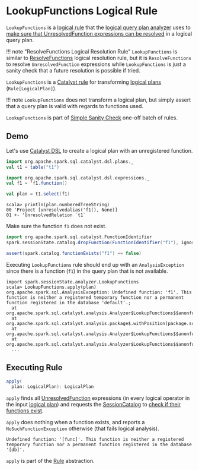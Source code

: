 # LookupFunctions Logical Rule

`LookupFunctions` is a [logical rule](../catalyst/Rule.md) that the [logical query plan analyzer](../Analyzer.md#LookupFunctions) uses to [make sure that UnresolvedFunction expressions can be resolved](#apply) in a logical query plan.

!!! note "ResolveFunctions Logical Resolution Rule"
    `LookupFunctions` is similar to [ResolveFunctions](ResolveFunctions.md) logical resolution rule, but it is `ResolveFunctions` to resolve `UnresolvedFunction` expressions while `LookupFunctions` is just a sanity check that a future resolution is possible if tried.

`LookupFunctions` is a [Catalyst rule](../catalyst/Rule.md) for transforming [logical plans](../logical-operators/LogicalPlan.md) (`Rule[LogicalPlan]`).

!!! note
    `LookupFunctions` does not transform a logical plan, but simply assert that a query plan is valid with regards to functions used.

`LookupFunctions` is part of [Simple Sanity Check](../Analyzer.md#Simple-Sanity-Check) one-off batch of rules.

## Demo

Let's use [Catalyst DSL](../spark-sql-catalyst-dsl.md) to create a logical plan with an unregistered function.

```scala
import org.apache.spark.sql.catalyst.dsl.plans._
val t1 = table("t1")

import org.apache.spark.sql.catalyst.dsl.expressions._
val f1 = 'f1.function()

val plan = t1.select(f1)
```

```text
scala> println(plan.numberedTreeString)
00 'Project [unresolvedalias('f1(), None)]
01 +- 'UnresolvedRelation `t1`
```

Make sure the function `f1` does not exist.

```scala
import org.apache.spark.sql.catalyst.FunctionIdentifier
spark.sessionState.catalog.dropFunction(FunctionIdentifier("f1"), ignoreIfNotExists = true)

assert(spark.catalog.functionExists("f1") == false)
```

Executing `LookupFunctions` rule should end up with an `AnalysisException` since there is a function (`f1`) in the query plan that is not available.

```text
import spark.sessionState.analyzer.LookupFunctions
scala> LookupFunctions.apply(plan)
org.apache.spark.sql.AnalysisException: Undefined function: 'f1'. This function is neither a registered temporary function nor a permanent function registered in the database 'default'.;
  at org.apache.spark.sql.catalyst.analysis.Analyzer$LookupFunctions$$anonfun$apply$15.$anonfun$applyOrElse$100(Analyzer.scala:1893)
  at org.apache.spark.sql.catalyst.analysis.package$.withPosition(package.scala:53)
  at org.apache.spark.sql.catalyst.analysis.Analyzer$LookupFunctions$$anonfun$apply$15.applyOrElse(Analyzer.scala:1893)
  at org.apache.spark.sql.catalyst.analysis.Analyzer$LookupFunctions$$anonfun$apply$15.applyOrElse(Analyzer.scala:1884)
  ...
```

## <span id="apply"> Executing Rule

```scala
apply(
  plan: LogicalPlan): LogicalPlan
```

`apply` finds all [UnresolvedFunction](../expressions/UnresolvedFunction.md) expressions (in every logical operator in the input [logical plan](../logical-operators/LogicalPlan.md)) and requests the [SessionCatalog](../Analyzer.md#catalog) to [check if their functions exist](../SessionCatalog.md#functionExists).

`apply` does nothing when a function exists, and reports a `NoSuchFunctionException` otherwise (that fails logical analysis).

```text
Undefined function: '[func]'. This function is neither a registered temporary function nor a permanent function registered in the database '[db]'.
```

`apply` is part of the [Rule](../catalyst/Rule.md#apply) abstraction.
